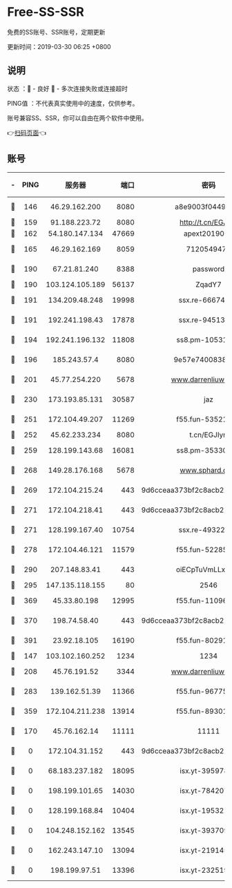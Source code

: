 # Free-SS-SSR

免费的SS账号、SSR账号，定期更新

更新时间：2019-03-30 06:25 +0800

## 说明

状态     ：🙂 - 良好 🙁 - 多次连接失败或连接超时

PING值   ：不代表真实使用中的速度，仅供参考。

账号兼容SS、SSR，你可以自由在两个软件中使用。

👉[扫码页面](https://liesauer.github.io/Free-SS-SSR/)👈

## 账号

|-|PING|服务器|端口|密码|加密方式|区域|
|:----:|:----:|:-----:|-----:|:----:|:----:|:----:|
|🙂|146|46.29.162.200|8080|a8e9003f0449cea5|chacha20-ietf|RU|
|🙂|159|91.188.223.72|8080|http://t.cn/EGJIyrl|rc4-md5|RU|
|🙂|162|54.180.147.134|47669|apext2019001|chacha20|KR|
|🙂|165|46.29.162.169|8059|7120549471|aes-256-cfb||
|🙂|190|67.21.81.240|8388|password|aes-256-cfb|US|
|🙂|190|103.124.105.189|56137|ZqadY7|chacha20|US|
|🙂|191|134.209.48.248|19998|ssx.re-66674376|aes-256-cfb|US|
|🙂|191|192.241.198.43|17878|ssx.re-94513263|aes-256-cfb|US|
|🙂|194|192.241.196.132|11808|ss8.pm-10531723|aes-256-cfb|US|
|🙂|196|185.243.57.4|8080|9e57e7400838a01e|chacha20-ietf|US|
|🙂|201|45.77.254.220|5678|www.darrenliuwei.com|aes-256-cfb|SG|
|🙂|230|173.193.85.131|30587|jaz|aes-256-cfb|US|
|🙂|251|172.104.49.207|11269|f55.fun-53521114|aes-256-cfb|SG|
|🙂|252|45.62.233.234|8080|t.cn/EGJIyrl|rc4-md5|CA|
|🙂|259|128.199.143.68|16081|ss8.pm-35330221|aes-256-cfb|SG|
|🙂|268|149.28.176.168|5678|www.sphard.com|aes-256-cfb|AU|
|🙂|269|172.104.215.24|443|9d6cceaa373bf2c8acb22e60b6a58be6|aes-256-cfb|US|
|🙂|271|172.104.218.41|443|9d6cceaa373bf2c8acb22e60b6a58be6|aes-256-cfb|US|
|🙂|271|128.199.167.40|10754|ssx.re-49322932|aes-256-cfb|SG|
|🙂|278|172.104.46.121|11579|f55.fun-52285743|aes-256-cfb|SG|
|🙂|290|207.148.83.41|443|oiECpTuVmLLxk4Ts|aes-256-cfb|AU|
|🙂|295|147.135.118.155|80|2546|chacha20|US|
|🙂|369|45.33.80.198|12995|f55.fun-11096059|aes-256-cfb|US|
|🙂|370|198.74.58.40|443|9d6cceaa373bf2c8acb22e60b6a58be6|aes-256-cfb|US|
|🙂|391|23.92.18.105|16190|f55.fun-80291265|aes-256-cfb|US|
|🙂|147|103.102.160.252|1234|1234|rc4-md5|JP|
|🙂|208|45.76.191.52|3344|www.darrenliuwei.com|aes-256-cfb|JP|
|🙂|283|139.162.51.39|11366|f55.fun-96775690|aes-256-cfb|SG|
|🙂|359|172.104.211.238|13914|f55.fun-89301150|aes-256-cfb|US|
|🙁|170|45.76.162.14|11111|11111|aes-256-cfb|SG|
|🙁|0|172.104.31.152|443|9d6cceaa373bf2c8acb22e60b6a58be6|aes-256-cfb|US|
|🙁|0|68.183.237.182|18095|isx.yt-39597881|aes-256-cfb|SG|
|🙁|0|198.199.101.65|14030|isx.yt-78420788|aes-256-cfb|US|
|🙁|0|128.199.168.84|10404|isx.yt-19532178|aes-256-cfb|SG|
|🙁|0|104.248.152.162|13545|isx.yt-39370951|aes-256-cfb|SG|
|🙁|0|162.243.147.10|13094|isx.yt-21914576|aes-256-cfb|US|
|🙁|0|198.199.97.51|13396|isx.yt-23251925|aes-256-cfb|US|
